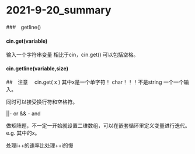 # 2021-9-20_summary

###　getline()
#### cin.get(variable)    
输入一个字符串变量  相比于cin，cin.get() 可以包括空格。
#### cin.getline(variable,size)
##　注意
　cin.get( x ) 其中x是一个单字符！ char！！！不是string 一个一个输入。

同时可以接受换行符和空格符。 

||- or  && - and


做矩阵题，不一定一开始就设置二维数组，可以在嵌套循环里定义变量进行迭代。 e.g. 其中的x。

处理i++的速率比处理++i的慢
